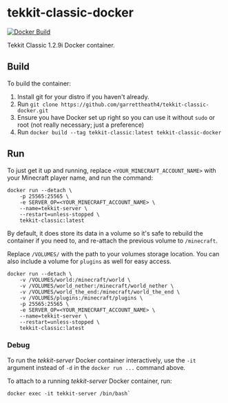 # tekkit-classic-docker
[![Docker Build](https://img.shields.io/docker/cloud/build/garrettheath4/tekkit-classic.svg)](https://hub.docker.com/r/garrettheath4/tekkit-classic)

Tekkit Classic 1.2.9i Docker container.


## Build

To build the container:

1. Install git for your distro if you haven't already.
1. Run `git clone https://github.com/garrettheath4/tekkit-classic-docker.git`
1. Ensure you have Docker set up right so you can use it without `sudo` or root
   (not really necessary; just a preference)
1. Run `docker build --tag tekkit-classic:latest tekkit-classic-docker`


## Run

To just get it up and running, replace `<YOUR_MINECRAFT_ACCOUNT_NAME>` with
your Minecraft player name, and run the command:

```shell
docker run --detach \
    -p 25565:25565 \
    -e SERVER_OP=<YOUR_MINECRAFT_ACCOUNT_NAME> \
    --name=tekkit-server \
    --restart=unless-stopped \
    tekkit-classic:latest
```

By default, it does store its data in a volume so it's safe to rebuild the
container if you need to, and re-attach the previous volume to `/minecraft`.

Replace `/VOLUMES/` with the path to your volumes storage location. You can
also include a volume for `plugins` as well for easy access.

```shell
docker run --detach \
    -v /VOLUMES/world:/minecraft/world \
    -v /VOLUMES/world_nether:/minecraft/world_nether \
    -v /VOLUMES/world_the_end:/minecraft/world_the_end \
    -v /VOLUMES/plugins:/minecraft/plugins \
    -p 25565:25565 \
    -e SERVER_OP=<YOUR_MINECRAFT_ACCOUNT_NAME> \
    --name=tekkit-server \
    --restart=unless-stopped \
    tekkit-classic:latest
```


### Debug

To run the _tekkit-server_ Docker container interactively, use the `-it`
argument instead of `-d` in the `docker run ...` command above.

To attach to a running _tekkit-server_ Docker container, run:

    docker exec -it tekkit-server /bin/bash`


<!-- vim: set textwidth=80 -->
